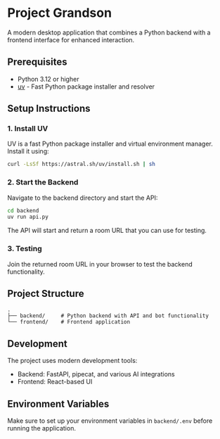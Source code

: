 # Project Grandson

A modern desktop application that combines a Python backend with a frontend interface for enhanced interaction.

## Prerequisites

- Python 3.12 or higher
- [uv](https://github.com/astral-sh/uv) - Fast Python package installer and resolver

## Setup Instructions

### 1. Install UV

UV is a fast Python package installer and virtual environment manager. Install it using:

```bash
curl -LsSf https://astral.sh/uv/install.sh | sh
```

### 2. Start the Backend

Navigate to the backend directory and start the API:

```bash
cd backend
uv run api.py
```

The API will start and return a room URL that you can use for testing.

### 3. Testing

Join the returned room URL in your browser to test the backend functionality.

## Project Structure

```
.
├── backend/     # Python backend with API and bot functionality
└── frontend/    # Frontend application
```

## Development

The project uses modern development tools:
- Backend: FastAPI, pipecat, and various AI integrations
- Frontend: React-based UI

## Environment Variables

Make sure to set up your environment variables in `backend/.env` before running the application.


